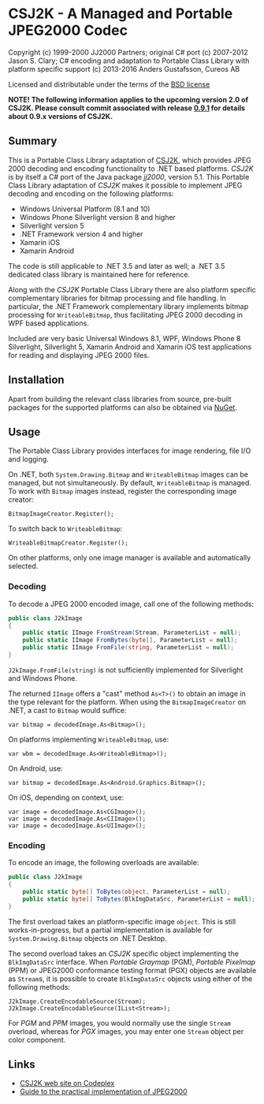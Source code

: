 # CSJ2K - A Managed and Portable JPEG2000 Codec

Copyright (c) 1999-2000 JJ2000 Partners; original C# port (c) 2007-2012 Jason S. Clary; C# encoding and adaptation to Portable Class Library with platform specific support (c) 2013-2016 Anders Gustafsson, Cureos AB   

Licensed and distributable under the terms of the [BSD license](http://www.opensource.org/licenses/bsd-license.php)

**NOTE! The following information applies to the upcoming version 2.0 of CSJ2K. Please consult commit associated with release [0.9.1](https://github.com/cureos/csj2k/releases/tag/v.0.9.1) for details about 
0.9.x versions of CSJ2K.**

## Summary

This is a Portable Class Library adaptation of [CSJ2K](http://csj2k.codeplex.com/), which provides JPEG 2000 decoding and encoding functionality to .NET based platforms. *CSJ2K* is by itself a C# port of the Java 
package *jj2000*, version 5.1. This Portable Class Library adaptation of *CSJ2K* makes it possible to implement JPEG decoding and encoding on the following platforms:

* Windows Universal Platform (8.1 and 10)
* Windows Phone Silverlight version 8 and higher
* Silverlight version 5
* .NET Framework version 4 and higher
* Xamarin iOS
* Xamarin Android

The code is still applicable to .NET 3.5 and later as well; a .NET 3.5 dedicated class library is maintained here for reference.

Along with the *CSJ2K* Portable Class Library there are also platform specific complementary libraries for bitmap processing and file handling. In particular, the .NET Framework complementary library implements bitmap processing
for `WriteableBitmap`, thus facilitating JPEG 2000 decoding in WPF based applications.

Included are very basic Universal Windows 8.1, WPF, Windows Phone 8 Silverlight, Silverlight 5, Xamarin Android and Xamarin iOS test applications for reading and displaying JPEG 2000 files.

## Installation

Apart from building the relevant class libraries from source, pre-built packages for the supported platforms can also be obtained via [NuGet](https://nuget.org/packages/CSJ2K/).

## Usage

The Portable Class Library provides interfaces for image rendering, file I/O and logging.

On .NET, both `System.Drawing.Bitmap` and `WriteableBitmap` images can be managed, but not simultaneously. By default, `WriteableBitmap` is managed. To work with `Bitmap` images instead, register the corresponding image creator:

    BitmapImageCreator.Register();

To switch back to `WriteableBitmap`:

    WriteableBitmapCreator.Register();

On other platforms, only one image manager is available and automatically selected.

### Decoding

To decode a JPEG 2000 encoded image, call one of the following methods:

```csharp
public class J2kImage
{
	public static IImage FromStream(Stream, ParameterList = null);
	public static IImage FromBytes(byte[], ParameterList = null);
	public static IImage FromFile(string, ParameterList = null);
}
```

`J2kImage.FromFile(string)` is not sufficiently implemented for Silverlight and Windows Phone.

The returned `IImage` offers a "cast" method `As<T>()` to obtain an image in the type relevant for the platform. When using the `BitmapImageCreator` on .NET, a cast to `Bitmap` would suffice:

    var bitmap = decodedImage.As<Bitmap>();
	
On platforms implementing `WriteableBitmap`, use:

    var wbm = decodedImage.As<WriteableBitmap>();
	
On Android, use:

    var bitmap = decodedImage.As<Android.Graphics.Bitmap>();

On iOS, depending on context, use:

    var image = decodedImage.As<CGImage>();
    var image = decodedImage.As<CIImage>();
    var image = decodedImage.As<UIImage>();

### Encoding

To encode an image, the following overloads are available:

```csharp
public class J2kImage
{
	public static byte[] ToBytes(object, ParameterList = null);
	public static byte[] ToBytes(BlkImgDataSrc, ParameterList = null);
}
```

The first overload takes an platform-specific image `object`. This is still works-in-progress, but a partial implementation is available for `System.Drawing.Bitmap` objects on .NET Desktop.

The second overload takes an *CSJ2K* specific object implementing the `BlkImgDataSrc` interface. When *Portable Graymap* (PGM), *Portable Pixelmap* (PPM) or JPEG2000 conformance testing format (PGX) objects are available as `Stream`s, 
it is possible to create `BlkImgDataSrc` objects using either of the following methods:

    J2kImage.CreateEncodableSource(Stream);
	J2kImage.CreateEncodableSource(IList<Stream>);
	
For *PGM* and *PPM* images, you would normally use the single `Stream` overload, whereas for *PGX* images, you may enter one `Stream` object per color component.

## Links

* [CSJ2K web site on Codeplex](http://csj2k.codeplex.com/)
* [Guide to the practical implementation of JPEG2000](http://www.jpeg.org/jpeg2000guide/guide/contents.html)

